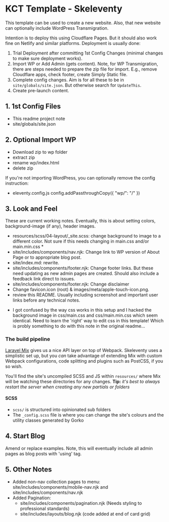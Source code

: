 # KCT Template - Skeleventy

This template can be used to create a new website. Also, that new website can optionally include WordPress Transmigration.

Intention is to deploy this using Cloudflare Pages. But it should also work fine on Netlify and similar platforms. Deployment is usually done:

1. Trial Deployment after committing 1st Config Changes (minimal changes to make sure deployment works).
2. Import WP or Add Admin (gets content). Note, for WP Transmigration, there are steps needed to prepare the zip file for import. E.g., remove Cloudflare apps, check footer, create Simply Static file.
3. Complete config changes. Aim is for all these to be in `site/globals/site.json`. But otherwise search for `UpdateThis`.
4. Create pre-launch content.

## 1. 1st Config Files
- This readme project note
- site/globals/site.json

## 2. Optional Import WP
- Download zip to wp folder
- extract zip
- rename wp/index.html 
- delete zip

If you're not importing WordPress, you can optionally remove the config instruction:
- eleventy.config.js config.addPassthroughCopy({ "wp/": "/" })

## 3. Look and Feel
These are current working notes. Eventually, this is about setting colors, background-image (if any), header images.

- resources/scss/04-layout/_site.scss: change background to image to a different color. Not sure if this needs changing in main.css and/or main.min.css *
- site/includes/components/nav.njk: Change link to WP version of About Page or to appropriate blog post. 
- site/index.md: rewrite.
- site/includes/components/footer.njk: Change footer links. But these need updating as new admin pages are created. Should also include a feedback link direct to issues.
- site/includes/components/footer.njk: Change disclaimer
- Change favicon.icon (root) & images/meta/apple-touch-icon.png. 
- review this README. Usually including screenshot and important user links before any technical notes.

* I got confused by the way css works in this setup and I hacked the background image 
in css/main.css and css/main.min.css which seem identical. Need to learn the 'right' way to edit css in this template! Which is probly something to do with this note in the original readme...

### The build pipeline

[Laravel Mix](https://laravel-mix.com/docs/5.0/basic-example) gives us a nice API layer on top of Webpack. Skeleventy uses a simplistic set up, but you _can_ take advantage of extending Mix with custom Webpack configurations, code splitting and plugins such as PostCSS, if you so wish.

You'll find the site's uncompiled SCSS and JS within `resources/` where Mix will be watching these directories for any changes. **Tip:** _it's best to always restart the server when creating any new partials or folders_

#### SCSS

- `scss/` is structured into opinionated sub folders
- The `_config.scss` file is where you can change the site's colours and the utility classes generated by Gorko

## 4. Start Blog

Amend or replace examples. Note, this will eventually include all admin pages as blog posts with 'using' tag.

## 5. Other Notes

- Added non-nav collection pages to menu: site/includes/components/mobile-nav.njk and site/includes/components/nav.njk
- Added Pagination:
  - site/includes/components/pagination.njk (Needs styling to professional standards)
  - site/includes/layouts/blog.njk (code added at end of card grid)
